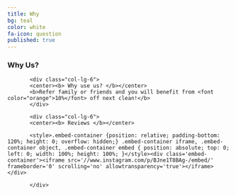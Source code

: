 ```yaml
---
title: Why
bg: teal
color: white
fa-icon: question 
published: true
---
```


### Why Us?

<div class="container">

  <div class="row">
  
           <div class="col-lg-6">
           <center><b> Why use us? </b></center>
           <b>Refer family or friends and you will benefit from <font color="orange">10%</font> off next clean!</b>
           </div>
           
           <div class="col-lg-6">
           <center><b> Reviews </b></center>
           
           <style>.embed-container {position: relative; padding-bottom: 120%; height: 0; overflow: hidden;} .embed-container iframe, .embed-container object, .embed-container embed { position: absolute; top: 0; left: 0; width: 100%; height: 100%; }</style><div class='embed-container'><iframe src='//www.instagram.com/p/BJne1T8BAg-/embed/' frameborder='0' scrolling='no' allowtransparency='true'></iframe></div>
           
           </div>
           
  </div>
  
</div>

